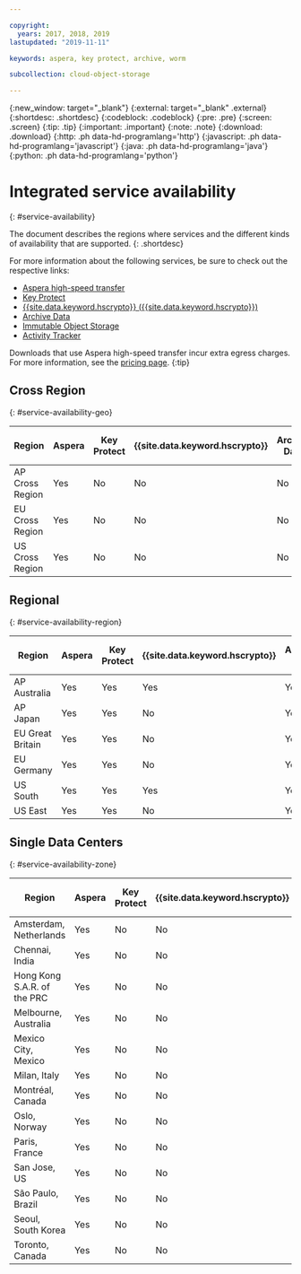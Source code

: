 ```yaml
---

copyright:
  years: 2017, 2018, 2019
lastupdated: "2019-11-11"

keywords: aspera, key protect, archive, worm

subcollection: cloud-object-storage

---
```

{:new_window: target="_blank"}
{:external: target="_blank" .external}
{:shortdesc: .shortdesc}
{:codeblock: .codeblock}
{:pre: .pre}
{:screen: .screen}
{:tip: .tip}
{:important: .important}
{:note: .note}
{:download: .download} 
{:http: .ph data-hd-programlang='http'} 
{:javascript: .ph data-hd-programlang='javascript'} 
{:java: .ph data-hd-programlang='java'} 
{:python: .ph data-hd-programlang='python'}

# Integrated service availability
{: #service-availability}

The document describes the regions where services and the different kinds of availability that are supported.
{: .shortdesc}

For more information about the following services, be sure to check out the respective links:

* [Aspera high-speed transfer](/docs/services/cloud-object-storage/basics?topic=cloud-object-storage-aspera)
* [Key Protect](/docs/services/cloud-object-storage/basics/cloud-object-storage/basics?topic=cloud-object-storage-encryption#sse-kp)
* [{{site.data.keyword.hscrypto}} ({{site.data.keyword.hscrypto}})](/docs/services/cloud-object-storage?topic=cloud-object-storage-encryption)
* [Archive Data](/docs/services/cloud-object-storage/basics?topic=cloud-object-storage-archive)
* [Immutable Object Storage](/docs/services/cloud-object-storage/basics?topic=cloud-object-storage-immutable)
* [Activity Tracker](/docs/services/Activity-Tracker-with-LogDNA?topic=logdnaat-getting-started#getting-started)


Downloads that use Aspera high-speed transfer incur extra egress charges. For more information, see the [pricing page](https://www.ibm.com/cloud/object-storage).
{:tip}

## Cross Region
{: #service-availability-geo}

| Region          | Aspera | Key Protect | {{site.data.keyword.hscrypto}} | Archive Data | Immutable Object Storage | Activity Tracker | Functions |
|-----------------|--------|-------------|--------------------------------|--------------|--------------------------|------------------|-----------|
| AP Cross Region | Yes    | No          | No                             | No           | No                       | Tokyo            | No        |
| EU Cross Region | Yes    | No          | No                             | No           | No                       | Frankfurt        | No        |
| US Cross Region | Yes    | No          | No                             | No           | Yes                      | Dallas           | No        |




## Regional
{: #service-availability-region}

| Region           | Aspera | Key Protect | {{site.data.keyword.hscrypto}} | Archive Data | Immutable Object Storage | Activity Tracker | Functions |
|------------------|--------|-------------|--------------------------------|--------------|--------------------------|------------------|-----------|
| AP Australia     | Yes    | Yes         | Yes                            | Yes          | Yes                      | Sydney           | No        |
| AP Japan         | Yes    | Yes         | No                             | Yes          | Yes                      | Tokyo            | Yes       |
| EU Great Britain | Yes    | Yes         | No                             | Yes          | Yes                      | London           | Yes       |
| EU Germany       | Yes    | Yes         | No                             | Yes          | Yes                      | Frankfurt        | Yes       |
| US South         | Yes    | Yes         | Yes                            | Yes          | Yes                      | Dallas           | Yes       |
| US East          | Yes    | Yes         | No                             | Yes          | Yes                      | Dallas           | Yes       |

## Single Data Centers
{: #service-availability-zone}

| Region                      | Aspera | Key Protect | {{site.data.keyword.hscrypto}} | Archive Data | Immutable Object Storage | Activity Tracker | Functions |
|-----------------------------|--------|-------------|--------------------------------|--------------|--------------------------|------------------|-----------|
| Amsterdam, Netherlands      | Yes    | No          | No                             | No           | No                       | Frankfurt        | No        |
| Chennai, India              | Yes    | No          | No                             | No           | No                       | Tokyo            | No        |
| Hong Kong S.A.R. of the PRC | Yes    | No          | No                             | No           | No                       | Tokyo            | No        |
| Melbourne, Australia        | Yes    | No          | No                             | No           | No                       | Sydney           | No        |
| Mexico City, Mexico         | Yes    | No          | No                             | No           | No                       | Dallas           | No        |
| Milan, Italy                | Yes    | No          | No                             | No           | No                       | Frankfurt        | No        |
| Montréal, Canada            | Yes    | No          | No                             | No           | No                       | Dallas           | No        |
| Oslo, Norway                | Yes    | No          | No                             | No           | No                       | Frankfurt        | No        |
| Paris, France               | Yes    | No          | No                             | No           | No                       | Frankfurt        | No        |
| San Jose, US                | Yes    | No          | No                             | No           | No                       | Dallas           | No        |
| São Paulo, Brazil           | Yes    | No          | No                             | Yes          | No                       | Dallas           | No        |
| Seoul, South Korea          | Yes    | No          | No                             | No           | No                       | Tokyo            | No        |
| Toronto, Canada             | Yes    | No          | No                             | Yes          | No                       | Dallas           | No        |
